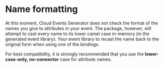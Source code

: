 # Name formatting

At this moment, Cloud Events Generator does not check the format of the names
you give to attributes in your event. The package, however, will attempt to
cast every name to its lower camel case in-memory (in the generated event
library). Your event library to recast the name back to the original form
when using one of the bindings.

For best compatibility, it is strongly recommended that you use the
**lower-case-only, no-connector** case for attribute names.
